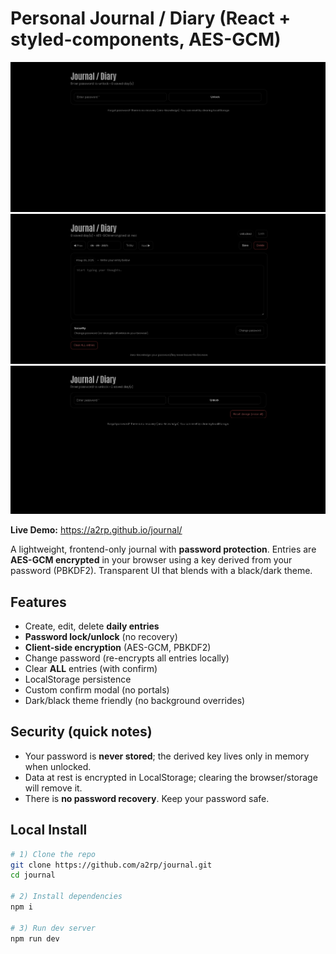 # Personal Journal / Diary (React + styled-components, AES-GCM)

![alt text](image-1.png)
![alt text](image-2.png)
![alt text](image-3.png)

**Live Demo:** https://a2rp.github.io/journal/

A lightweight, frontend-only journal with **password protection**. Entries are **AES-GCM encrypted** in your browser using a key derived from your password (PBKDF2). Transparent UI that blends with a black/dark theme.

## Features

-   Create, edit, delete **daily entries**
-   **Password lock/unlock** (no recovery)
-   **Client-side encryption** (AES-GCM, PBKDF2)
-   Change password (re-encrypts all entries locally)
-   Clear **ALL** entries (with confirm)
-   LocalStorage persistence
-   Custom confirm modal (no portals)
-   Dark/black theme friendly (no background overrides)

## Security (quick notes)

-   Your password is **never stored**; the derived key lives only in memory when unlocked.
-   Data at rest is encrypted in LocalStorage; clearing the browser/storage will remove it.
-   There is **no password recovery**. Keep your password safe.

## Local Install

```bash
# 1) Clone the repo
git clone https://github.com/a2rp/journal.git
cd journal

# 2) Install dependencies
npm i

# 3) Run dev server
npm run dev
```
